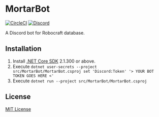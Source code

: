 # MortarBot

<!-- markdownlint-disable MD033 -->

[![CircleCI](https://img.shields.io/circleci/token/99773e659534bdfb0ae232268fd203ba230a7406/project/github/acid-chicken/MortarBot.svg?logo=circleci&colorA=161616&colorB=04aa51&style=for-the-badge)](https://circleci.com/gh/acid-chicken/Mortarbot)
[![Discord](https://img.shields.io/discord/448139568924065792.svg?logo=discord&colorA=697ec4&colorB=7289da&style=for-the-badge)](https://discord.gg/43cH7nk)

A Discord bot for Robocraft database.

## Installation

1. Install [.NET Core SDK](https://dot.net/sdk) 2.1.300 or above.
2. Execute `dotnet user-secrets --project src/MortarBot/MortarBot.csproj set 'Discord:Token' '> YOUR BOT TOKEN GOES HERE <'`
3. Execute `dotnet run --project src/MortarBot/MortarBot.csproj`

## License

[MIT License](https://github.com/acid-chicken/MortarBot/blob/master/LICENSE)
